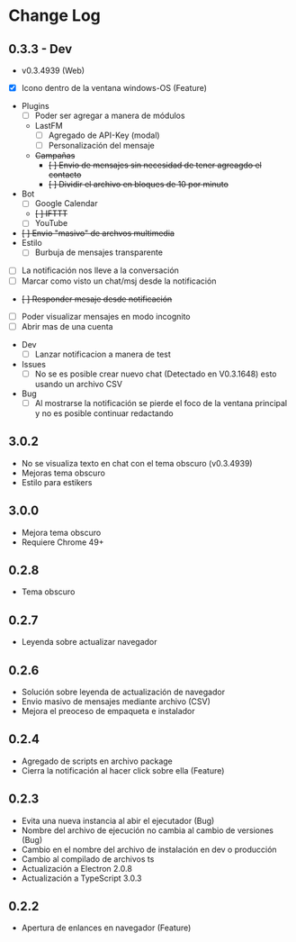 # Change Log

## 0.3.3 - Dev

* v0.3.4939 (Web)
* [X] Icono dentro de la ventana windows-OS (Feature)
* Plugins
  * [ ] Poder ser agregar a manera de módulos
  * LastFM
    * [ ] Agregado de API-Key (modal)
    * [ ] Personalización del mensaje
  * ~~Campañas~~
    * ~~[ ] Envio de mensajes sin necesidad de tener agreagdo el contacto~~
    * ~~[ ] Dividir el archivo en bloques de 10 por minuto~~
* Bot
  * [ ] Google Calendar
  * ~~[ ] IFTTT~~
  * [ ] YouTube
* ~~[ ] Envio "masivo" de archvos multimedia~~
* Estilo
  * [ ] Burbuja de mensajes transparente
* [ ] La notificación nos lleve a la conversación
* [ ] Marcar como visto un chat/msj desde la notificación
* ~~[ ] Responder mesaje desde notificación~~
* [ ] Poder visualizar mensajes en modo incognito
* [ ] Abrir mas de una cuenta
* Dev
  * [ ] Lanzar notificacion a manera de test
* Issues
  * [ ] No se es posible crear nuevo chat (Detectado en V0.3.1648) esto usando un archivo CSV
* Bug
  * [ ] Al mostrarse la notificación se pierde el foco de la ventana principal y no es posible continuar redactando

## 3.0.2
  * No se visualiza texto en chat con el tema obscuro (v0.3.4939)
  * Mejoras tema obscuro
  * Estilo para estikers

## 3.0.0
* Mejora tema obscuro
* Requiere Chrome 49+

## 0.2.8
* Tema obscuro

## 0.2.7
* Leyenda sobre actualizar navegador

## 0.2.6
* Solución sobre leyenda de actualización de navegador
* Envio masivo de mensajes mediante archivo (CSV)
* Mejora el preoceso de empaqueta e instalador

## 0.2.4

* Agregado de scripts en archivo package
* Cierra la notificación al hacer click sobre ella (Feature)

## 0.2.3

* Evita una nueva instancia al abir el ejecutador (Bug)
* Nombre del archivo de ejecución no cambia al cambio de versiones (Bug)
* Cambio en el nombre del archivo de instalación en dev o producción
* Cambio al compilado de archivos ts
* Actualización a Electron 2.0.8
* Actualización a TypeScript 3.0.3

## 0.2.2

* Apertura de enlances en navegador (Feature)
